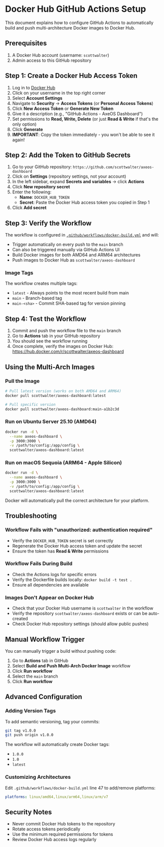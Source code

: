 # Docker Hub GitHub Actions Setup

This document explains how to configure GitHub Actions to automatically build and push multi-architecture Docker images to Docker Hub.

## Prerequisites

1. A Docker Hub account (username: `scottwalter`)
2. Admin access to this GitHub repository

## Step 1: Create a Docker Hub Access Token

1. Log in to [Docker Hub](https://hub.docker.com/)
2. Click on your username in the top right corner
3. Select **Account Settings**
4. Navigate to **Security** → **Access Tokens** (or **Personal Access Tokens**)
5. Click **New Access Token** or **Generate New Token**
6. Give it a description (e.g., "GitHub Actions - AxeOS Dashboard")
7. Set permissions to **Read, Write, Delete** (or just **Read & Write** if that's the only option)
8. Click **Generate**
9. **IMPORTANT**: Copy the token immediately - you won't be able to see it again!

## Step 2: Add the Token to GitHub Secrets

1. Go to your GitHub repository: `https://github.com/scottwalter/axeos-dashboard`
2. Click on **Settings** (repository settings, not your account)
3. In the left sidebar, expand **Secrets and variables** → click **Actions**
4. Click **New repository secret**
5. Enter the following:
   - **Name**: `DOCKER_HUB_TOKEN`
   - **Secret**: Paste the Docker Hub access token you copied in Step 1
6. Click **Add secret**

## Step 3: Verify the Workflow

The workflow is configured in [`.github/workflows/docker-build.yml`](workflows/docker-build.yml) and will:

- Trigger automatically on every push to the `main` branch
- Can also be triggered manually via GitHub Actions UI
- Build Docker images for both AMD64 and ARM64 architectures
- Push images to Docker Hub as `scottwalter/axeos-dashboard`

### Image Tags

The workflow creates multiple tags:
- `latest` - Always points to the most recent build from main
- `main` - Branch-based tag
- `main-<sha>` - Commit SHA-based tag for version pinning

## Step 4: Test the Workflow

1. Commit and push the workflow file to the `main` branch
2. Go to **Actions** tab in your GitHub repository
3. You should see the workflow running
4. Once complete, verify the images on Docker Hub: https://hub.docker.com/r/scottwalter/axeos-dashboard

## Using the Multi-Arch Images

### Pull the Image

```bash
# Pull latest version (works on both AMD64 and ARM64)
docker pull scottwalter/axeos-dashboard:latest

# Pull specific version
docker pull scottwalter/axeos-dashboard:main-a1b2c3d
```

### Run on Ubuntu Server 25.10 (AMD64)

```bash
docker run -d \
  --name axeos-dashboard \
  -p 3000:3000 \
  -v /path/to/config:/app/config \
  scottwalter/axeos-dashboard:latest
```

### Run on macOS Sequoia (ARM64 - Apple Silicon)

```bash
docker run -d \
  --name axeos-dashboard \
  -p 3000:3000 \
  -v /path/to/config:/app/config \
  scottwalter/axeos-dashboard:latest
```

Docker will automatically pull the correct architecture for your platform.

## Troubleshooting

### Workflow Fails with "unauthorized: authentication required"

- Verify the `DOCKER_HUB_TOKEN` secret is set correctly
- Regenerate the Docker Hub access token and update the secret
- Ensure the token has **Read & Write** permissions

### Workflow Fails During Build

- Check the Actions logs for specific errors
- Verify the Dockerfile builds locally: `docker build -t test .`
- Ensure all dependencies are available

### Images Don't Appear on Docker Hub

- Check that your Docker Hub username is `scottwalter` in the workflow
- Verify the repository `scottwalter/axeos-dashboard` exists or can be auto-created
- Check Docker Hub repository settings (should allow public pushes)

## Manual Workflow Trigger

You can manually trigger a build without pushing code:

1. Go to **Actions** tab in GitHub
2. Select **Build and Push Multi-Arch Docker Image** workflow
3. Click **Run workflow**
4. Select the `main` branch
5. Click **Run workflow**

## Advanced Configuration

### Adding Version Tags

To add semantic versioning, tag your commits:

```bash
git tag v1.0.0
git push origin v1.0.0
```

The workflow will automatically create Docker tags:
- `1.0.0`
- `1.0`
- `latest`

### Customizing Architectures

Edit `.github/workflows/docker-build.yml` line 47 to add/remove platforms:

```yaml
platforms: linux/amd64,linux/arm64,linux/arm/v7
```

## Security Notes

- Never commit Docker Hub tokens to the repository
- Rotate access tokens periodically
- Use the minimum required permissions for tokens
- Review Docker Hub access logs regularly
